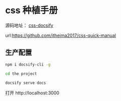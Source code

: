# css 种植手册

源码地址： [css-docsify](https://github.com/itheima2017/css-quick-manual)

url:https://github.com/itheima2017/css-quick-manual

## 生产配置

```bash
npm i docsify-cli -g

cd the project

docsify serve docs
```

打开 http://localhost:3000